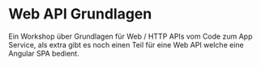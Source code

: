 # Web API Grundlagen

Ein Workshop über Grundlagen für Web / HTTP APIs vom Code zum App Service, als extra gibt es noch einen Teil für eine Web API welche eine Angular SPA bedient.

